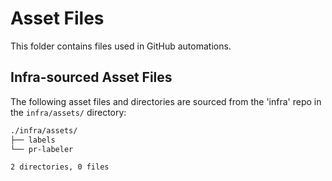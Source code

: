 # Asset Files

This folder contains files used in GitHub automations.

## Infra-sourced Asset Files

The following asset files and directories are sourced from the 'infra' repo in the `infra/assets/` directory:

```bash
./infra/assets/
├── labels
└── pr-labeler

2 directories, 0 files
```
